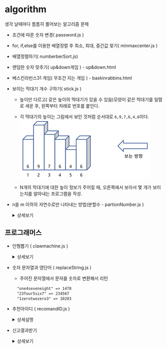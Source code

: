# algorithm

생각 날때마다 틈틈히 풀어보는 알고리즘 문제

- 조건에 따른 숫자 변경( password.js )
- for, if,else를 이용한 배열정렬 후 최소, 최대, 중간값 찾기( minmaxcenter.js )
- 배열정렬하기( numberberSort.js)
- 랜덤한 숫자 맞추기( up&down게임 ) - up&down.html
- 베스킨라빈스31 게임( 무조건 지는 게임 ) - baskinrabbins.html
- 보이는 막대기 개수 구하기( stick.js )

  - 높이만 다르고( 같은 높이의 막대기가 있을 수 있음)모양이 같은 막대기를 일렬로 세운 후, 왼쪽부터 차례로 번호를 붙인다.

  - 각 막대기의 높이는 그림에서 보인 것처럼 순서대로 <code>6,9,7,6,4,6</code>이다.
    ![샘플이미지](./images/stick.png)
  - N개의 막대기에 대한 높이 정보가 주어질 때, 오른쪽에서 보아서 몇 개가 보이는지를 알아내는 프로그램을 작성.

- n을 m 이하의 자연수로만 나타내는 방법(분할수 - partionNumber.js )
    <details>
    <summary>상세보기</summary>

  ![수 분할 성질](./images/partion_number.png)
  ![수 분할 성질2](./images/partion_number2.png)

  - (1)의 자연수 n을 한 덩어리로 만드는 방법은 당연히 1개,
  - (2)의 자연수 n을 n개의 무더기로 만드는 방법 역시 1개
    - ex) 5 = [1, 1, 1, 1, 1]
  - (3)의 P(n)은 n의 분할 수라고 하며, n을 분할하는 모든 경우의 수를 나타냄.
  - (4)의식은 P(n, k)를 두 가지 경우로 나눈 것.
    ![수 분할 성질설명1](./images/partion_number3.png)
    ![수 분할 성질설명2](./images/partion_number4.png)

        > 즉 P(n, k)를
        > ⓵ 1로 이루어진 무더기가 존재하는 경우 P( n-1, k-1 )
        > ⓶ 1로 이루어진 무더기가 없는 경우 P( n-k, k )
        > 이렇게 두 가지 경우로 나누어서 구한다는 의미

  ![수 분할 공식](./images/partion_number5.png)
  </details>

## 프로그래머스

- 인형뽑기 ( clawmachine.js )
    <details>
      <summary>상세보기</summary>

  - "N x N" 크기의 맵 정보에 모든 인형은 "1 x 1" 크기의 격자 한 칸을
    차지하며 격자의 가장 아래 칸부터 차곡차곡 쌓여 있습니다

    ![맵 정보로 구성한 인형뽑기 화면](./images/crane_game_101.png)

  - 크레인을 좌우로 움직여 멈춘 위치에서 가장 위에 있는 인형을 집어 올릴 수 있습니다.
    집어 올린 인형은 바구니에 쌓이게 되는 데, 이때 바구니의 가장 아래 칸부터 인형이 순서대로 쌓이게 됩니다.
    다음 그림은 [1번, 5번, 3번] 위치에서 순서대로 인형을 집어 올려 바구니에 담은 모습입니다

    ![인형뽑기 크레인으로 이동 한 경우](./images/crane_game_102.png)

  - 같은 모양의 인형 두 개가 바구니에 연속해서 쌓이게 되면 두 인형은 터뜨려지면서 바구니에서 사라지게 됩니다.
    위 상태에서 이어서 [5번] 위치에서 인형을 집어 바구니에 쌓으면 같은 모양 인형 두 개가 없어집니다  
    ![바구니에 인형이 중복되는 경우](./images/crane_game_103.gif)

  - 크레인 작동 시 인형이 집어지지 않는 경우는 없으나 만약 인형이 없는 곳에서 크레인을 작동시키는 경우에는
    아무런 일도 일어나지 않습니다

  - 바구니는 모든 인형을 담을 만큼 충분히 크다고 가정
    </detail>

* 숫자 문자열과 영단어 ( replaceString.js )
  - 주어진 문자열에서 문자를 숫자로 변환해서 리턴
  ```text
    "one4seveneight" => 1478
    "23four5six7" => 234567
    "1zerotwozero3" => 10203
  ```
* 추천아이디 ( recomandID.js )
    <details>
    <summary>상세설명</summary>

  - 아이디는 3자이상 15자 이하
  - 아이디는 알파벳 소문자, 숫자, 빼기(-), 밑줄(\_), 마침표(.) 만 사용가능
  - 마침표는 시작과 끝에 사용할 수 없음

    new_id = '...!@BaT#\*..y.abcdefghijklm'

    - 1단계 new_id의 모든 문자를 소문자 치환
    - 2단계 new_id에 알파벳 소문자, 숫자, 빼기, 마침표를 제외한 모든 문자 제거
    - 3단계 new_id에 마침표가 2번 연속되면 하나로 치환
    - 4단계 new_id에 마침표가 처음과 끝에 나오면 제거
    - 5단계 new_id가 빈 문자열이라면 'a'를 대입
    - 6단계 new_id의 길이가 16자 이상이면 15개를 제외한 모든 문자를 제거
      15자의 마지막이 마침표일 경우도 제거
    - 7단계 new_id의 길이가 2자 이하라면 new_id의 마지막 문자를 new_id의 길이가 3이상이 될 때까지 추가

  **제한사항**

  - new_id의 길이는 1이상 1000이하
  - new_id는 알파벳 대소문자, 숫자, 특수 문자로 구성
  - new*id에 나타낼 수 있는 특수문자는 -*.~!@#$%^&\*()=+[{]}:?,<>/ 로 한정

</details>

- 신고결과받기
     <details>
     <summary>상세보기</summary>

  게시판 불량 이용자 신고처리 결과 메일 발송 시스템  
   **요구사항**

  - 유저는 한 번에 한 명의 유저를 신고할 수 있다.

    - 신고 횟수는 제한이 없음. 서로 다른 유저를 계속해서 신고가능.
    - 한 유저를 여러 번 신고할 수도 있지만, 동일한 유저에 대한 신고 횟수는 1회로 처리.

  - k번(k=2)신고된 유저는 게시판 이용이 정지되며, 해당 유저를 신고한 모든 유저에게 정지 사실을 메일로 발송 - 유저가 신고한 모든 내용을 취합해 마지막에 한번에 게시판 이용 정지 메일을 발송.

  #

  - _이용자 ID가 담긴 문자열 id_list,  
    각 이용자가 신고한 유저 ID정보가 담긴 report,  
    정지 기준이 되는 신고횟수 k가 매개변수로 주어질 때,  
    유저별 처리 결과 메일을 받은 횟수를 배열에 담아  
    return 하도록 solution함수를 완성_

  **예시**

  유저목록 : ["muzi", "frodo", "apeach", "neo"]  
  k = 2

  | 유저ID | 유저가 신고한 ID | 설명                      |
  | ------ | ---------------- | ------------------------- |
  | muzi   | frodo            | "muzi"가 "frodo"를 신고   |
  | apeach | frodo            | "apeach"가 "frodo"를 신고 |
  | frodo  | neo              | "frodo"가 "neo"를 신고    |
  | muzi   | neo              | "muzi"가 "neo"를 신고     |
  | apeach | muzi             | "apeach"가 "muzi"를 신고  |

  유저별 신고횟수

  | 유저ID | 신고당한 횟수 |
  | ------ | ------------- |
  | muzi   | 1             |
  | frodo  | 2             |
  | apeach | 0             |
  | neo    | 2             |

  결과  
  |유저ID|유저가 신고한 ID|정지된 ID|
  |---|---|---|
  |muzi|["frodo","neo"]|["frodo","neo"]
  |frodo|["neo"]|["neo"]|
  |apeach|["muzi","frodo"]|["frodo"]|
  |neo|없음|없음|

</details>

